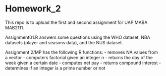 # Homework_2
This repo is to upload the first and second assignment for UAP MABA MAB2111. 

Assignment01.R answers some questions using the WHO dataset, NBA datasets (player and seasons data), and the NUS dataset. 

Assignment 2/MP has the following R functions: 
	- removes NA values from a vector
	- computers factorial given an integer n
	- returns the day of the week given a certain date
	- computes net pay
	- returns compound interest
	- determines if an integer is a prime number or not